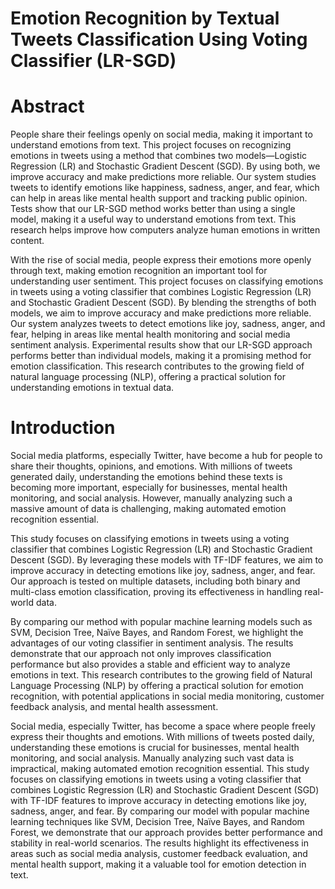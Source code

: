 # Emotion Recognition by Textual Tweets Classification Using Voting Classifier (LR-SGD) 

# Abstract 

People share their feelings openly on social media, making it important to understand emotions from text. This project focuses on recognizing emotions in tweets using a method that combines two models—Logistic Regression (LR) and Stochastic Gradient Descent (SGD). By using both, we improve accuracy and make predictions more reliable. Our system studies tweets to identify emotions like happiness, sadness, anger, and fear, which can help in areas like mental health support and tracking public opinion. Tests show that our LR-SGD method works better than using a single model, making it a useful way to understand emotions from text. This research helps improve how computers analyze human emotions in written content.

With the rise of social media, people express their emotions more openly through text, making emotion recognition an important tool for understanding user sentiment. This project focuses on classifying emotions in tweets using a voting classifier that combines Logistic Regression (LR) and Stochastic Gradient Descent (SGD). By blending the strengths of both models, we aim to improve accuracy and make predictions more reliable. Our system analyzes tweets to detect emotions like joy, sadness, anger, and fear, helping in areas like mental health monitoring and social media sentiment analysis. Experimental results show that our LR-SGD approach performs better than individual models, making it a promising method for emotion classification. This research contributes to the growing field of natural language processing (NLP), offering a practical solution for understanding emotions in textual data.

# Introduction

Social media platforms, especially Twitter, have become a hub for people to share their thoughts, opinions, and emotions. With millions of tweets generated daily, understanding the emotions behind these texts is becoming more important, especially for businesses, mental health monitoring, and social analysis. However, manually analyzing such a massive amount of data is challenging, making automated emotion recognition essential.

This study focuses on classifying emotions in tweets using a voting classifier that combines Logistic Regression (LR) and Stochastic Gradient Descent (SGD). By leveraging these models with TF-IDF features, we aim to improve accuracy in detecting emotions like joy, sadness, anger, and fear. Our approach is tested on multiple datasets, including both binary and multi-class emotion classification, proving its effectiveness in handling real-world data.

By comparing our method with popular machine learning models such as SVM, Decision Tree, Naïve Bayes, and Random Forest, we highlight the advantages of our voting classifier in sentiment analysis. The results demonstrate that our approach not only improves classification performance but also provides a stable and efficient way to analyze emotions in text. This research contributes to the growing field of Natural Language Processing (NLP) by offering a practical solution for emotion recognition, with potential applications in social media monitoring, customer feedback analysis, and mental health assessment.

Social media, especially Twitter, has become a space where people freely express their thoughts and emotions. With millions of tweets posted daily, understanding these emotions is crucial for businesses, mental health monitoring, and social analysis. Manually analyzing such vast data is impractical, making automated emotion recognition essential. This study focuses on classifying emotions in tweets using a voting classifier that combines Logistic Regression (LR) and Stochastic Gradient Descent (SGD) with TF-IDF features to improve accuracy in detecting emotions like joy, sadness, anger, and fear. By comparing our model with popular machine learning techniques like SVM, Decision Tree, Naïve Bayes, and Random Forest, we demonstrate that our approach provides better performance and stability in real-world scenarios. The results highlight its effectiveness in areas such as social media analysis, customer feedback evaluation, and mental health support, making it a valuable tool for emotion detection in text.




